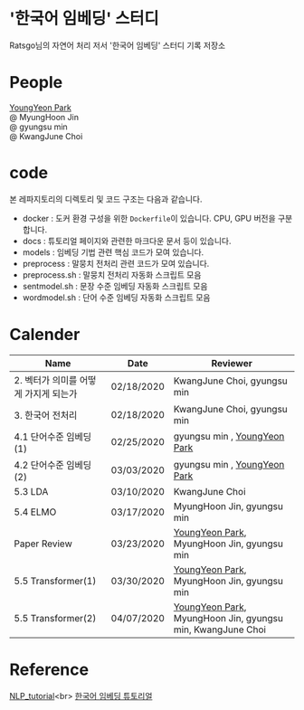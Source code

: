 # '한국어 임베딩' 스터디

Ratsgo님의 자연어 처리 저서 '한국어 임베딩' 스터디 기록 저장소

# People

[YoungYeon Park](https://github.com/pyy0715)<br>
@ MyungHoon Jin<br>
@ gyungsu min<br>
@ KwangJune Choi<br>

# code

본 레파지토리의 디렉토리 및 코드 구조는 다음과 같습니다.

- docker : 도커 환경 구성을 위한 `Dockerfile`이 있습니다. CPU, GPU 버전을 구분합니다.
- docs : 튜토리얼 페이지와 관련한 마크다운 문서 등이 있습니다.
- models : 임베딩 기법 관련 핵심 코드가 모여 있습니다.
- preprocess : 말뭉치 전처리 관련 코드가 모여 있습니다.
- preprocess.sh : 말뭉치 전처리 자동화 스크립트 모음
- sentmodel.sh : 문장 수준 임베딩 자동화 스크립트 모음
- wordmodel.sh : 단어 수준 임베딩 자동화 스크립트 모음

# Calender

Name                    | Date       | Reviewer
----------------------- | ---------- | ----------------------------------------------------------------------------------------
2\. 벡터가 의미를 어떻게 가지게 되는가 | 02/18/2020 | KwangJune Choi, gyungsu min
3\. 한국어 전처리             | 02/18/2020 | KwangJune Choi, gyungsu min
4.1 단어수준 임베딩(1)         | 02/25/2020 | gyungsu min , [YoungYeon Park](https://github.com/pyy0715)
4.2 단어수준 임베딩(2)         | 03/03/2020 | gyungsu min , [YoungYeon Park](https://github.com/pyy0715)
5.3 LDA                 | 03/10/2020 | KwangJune Choi
5.4 ELMO                | 03/17/2020 | MyungHoon Jin, gyungsu min
Paper Review            | 03/23/2020 | [YoungYeon Park](https://github.com/pyy0715), MyungHoon Jin, gyungsu min
5.5 Transformer(1)      | 03/30/2020 | [YoungYeon Park](https://github.com/pyy0715), MyungHoon Jin, gyungsu min
5.5 Transformer(2)      | 04/07/2020 | [YoungYeon Park](https://github.com/pyy0715), MyungHoon Jin, gyungsu min, KwangJune Choi

# Reference

[NLP_tutorial](https://github.com/graykode/nlp-tutorial?files=1')<br>
[한국어 임베딩 튜토리얼](https://ratsgo.github.io/embedding/)
